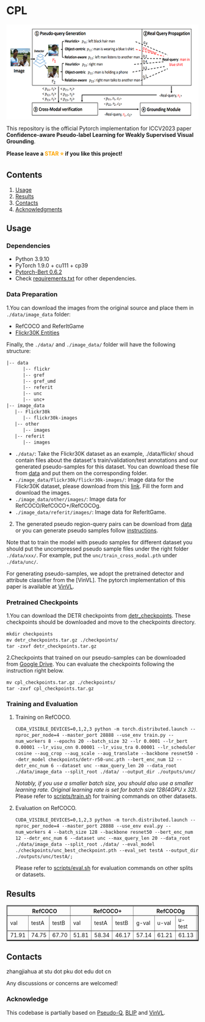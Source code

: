 # CPL
<p align="center"> <img src='docs/model.png' align="center" height="250px"> </p>

This repository is the official Pytorch implementation for ICCV2023 paper **Confidence-aware Pseudo-label Learning for Weakly Supervised Visual Grounding**.

**Please leave a <font color='orange'>STAR ⭐</font> if you like this project!**

## Contents

1. [Usage](#usage)
2. [Results](#results)
3. [Contacts](#contacts)
4. [Acknowledgments](#acknowledgments)

## Usage

### Dependencies
- Python 3.9.10
- PyTorch 1.9.0 + cu111 + cp39
- [Pytorch-Bert 0.6.2](https://pypi.org/project/pytorch-pretrained-bert/)
- Check [requirements.txt](requirements.txt) for other dependencies. 

### Data Preparation
1.You can download the images from the original source and place them in `./data/image_data` folder:
- RefCOCO and ReferItGame
- [Flickr30K Entities](http://shannon.cs.illinois.edu/DenotationGraph/#:~:text=make%20face-,Downloads,-Please%20fill%20in)

Finally, the `./data/` and `./image_data/` folder will have the following structure:

```angular2html
|-- data
      |-- flickr
      |-- gref
      |-- gref_umd
      |-- referit
      |-- unc
      |-- unc+
|-- image_data
   |-- Flickr30k
      |-- flickr30k-images
   |-- other
      |-- images
   |-- referit
      |-- images
```
- ```./data/```: Take the Flickr30K dataset as an example, ./data/flickr/ shoud contain files about the dataset's train/validation/test annotations and our generated pseudo-samples for this dataset. You can download these file from [data](https://disk.pku.edu.cn:443/link/29582215396BA69326A34F6DD2B2956A) and put them on the corresponding folder.
- ```./image_data/Flickr30k/flickr30k-images/```: Image data for the Flickr30K dataset, please download from this [link](http://shannon.cs.illinois.edu/DenotationGraph/#:~:text=make%20face-,Downloads,-Please%20fill%20in). Fill the form and download the images.
- ```./image_data/other/images/```: Image data for RefCOCO/RefCOCO+/RefCOCOg. 
- ```./image_data/referit/images/```: Image data for ReferItGame.

2. The generated pseudo region-query pairs can be download from [data](https://disk.pku.edu.cn:443/link/29582215396BA69326A34F6DD2B2956A) or you can generate pseudo samples follow [instructions](./pseudo_sample_generation/README.md).

Note that to train the model with pseudo samples for different dataset you should put the uncompressed pseudo sample files under the right folder ```./data/xxx/```. For example, put the ```unc/train_cross_modal.pth``` under ```./data/unc/```.

For generating pseudo-samples, we adopt the pretrained detector and attribute classifier from the [VinVL]. The pytorch implementation of this paper is available at [VinVL](https://github.com/microsoft/scene_graph_benchmark).


### Pretrained Checkpoints
1.You can download the DETR checkpoints from [detr_checkpoints](https://disk.pku.edu.cn:443/link/4E6B5343270CC07E52A88AA8A7A31CE8). These checkpoints should be downloaded and move to the checkpoints directory.

```
mkdir checkpoints
mv detr_checkpoints.tar.gz ./checkpoints/
tar -zxvf detr_checkpoints.tar.gz
```

2.Checkpoints that trained on our pseudo-samples can be downloaded from [Google Drive](https://drive.google.com/file/d/19IhMNEgGIl4qGPq7v0SsD8VZSucfmlXj/view?usp=drive_link). You can evaluate the checkpoints following the instruction right below.

```
mv cpl_checkpoints.tar.gz ./checkpoints/
tar -zxvf cpl_checkpoints.tar.gz
```
### Training and Evaluation

1.  Training on RefCOCO. 
    ```
    CUDA_VISIBLE_DEVICES=0,1,2,3 python -m torch.distributed.launch --nproc_per_node=4 --master_port 28888 --use_env train.py --num_workers 8 --epochs 20 --batch_size 32 --lr 0.0001 --lr_bert 0.00001 --lr_visu_cnn 0.00001 --lr_visu_tra 0.00001 --lr_scheduler cosine --aug_crop --aug_scale --aug_translate --backbone resnet50 --detr_model checkpoints/detr-r50-unc.pth --bert_enc_num 12 --detr_enc_num 6 --dataset unc --max_query_len 20 --data_root ./data/image_data --split_root ./data/ --output_dir ./outputs/unc/
    ```
    *Notably, if you use a smaller batch size, you should also use a smaller learning rate. Original learning rate is set for batch size 128(4GPU x 32).* 
    Please refer to [scripts/train.sh](scripts/train.sh) for training commands on other datasets. 

2.  Evaluation on RefCOCO.
    ```
    CUDA_VISIBLE_DEVICES=0,1,2,3 python -m torch.distributed.launch --nproc_per_node=4 --master_port 28888 --use_env eval.py --num_workers 4 --batch_size 128 --backbone resnet50 --bert_enc_num 12 --detr_enc_num 6 --dataset unc --max_query_len 20 --data_root ./data/image_data --split_root ./data/ --eval_model ./checkpoints/unc_best_checkpoint.pth --eval_set testA --output_dir ./outputs/unc/testA/;
    ```
    Please refer to [scripts/eval.sh](scripts/eval.sh) for evaluation commands on other splits or datasets.

## Results

<table border="2">
    <thead>
        <tr>
            <th colspan=3> &nbsp&nbsp&nbsp&nbsp&nbsp&nbsp&nbsp RefCOCO </th>
            <th colspan=3> &nbsp&nbsp&nbsp&nbsp&nbsp&nbsp&nbsp RefCOCO+</th>
            <th colspan=3> &nbsp&nbsp&nbsp&nbsp&nbsp&nbsp&nbsp RefCOCOg</th>
            <th colspan=1> ReferItGame</th>
            <th colspan=1> Flickr30K</th>
        </tr>
    </thead>
    <tbody>
    <tr>    
            <td>val</td>
            <td>testA</td>
            <td>testB</td>
            <td>val</td>
            <td>testA</td>
            <td>testB</td>
            <td>g-val</td>
            <td>u-val</td>
            <td>u-test</td>
            <td>test</td>
            <td>test</td>
        </tr>
    </tbody>
    <tbody>
    <tr>
            <td>71.91</td>
            <td>74.75</td>
            <td>67.70</td>
            <td>51.81</td>
            <td>58.34</td>
            <td>46.17</td>
            <td>57.14</td>
            <td>61.21</td>
            <td>61.13</td>
            <td>45.85</td>
            <td>64.20</td>
        </tr>
    </tbody>
</table>

## Contacts
zhangjiahua at stu dot pku dot edu dot cn

Any discussions or concerns are welcomed!

### Acknowledge
This codebase is partially based on [Pseudo-Q](https://github.com/LeapLabTHU/Pseudo-Q), [BLIP](https://github.com/salesforce/BLIP) and [VinVL](https://github.com/microsoft/scene_graph_benchmark).